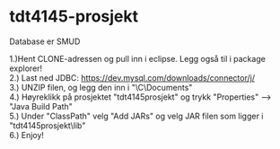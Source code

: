 # tdt4145-prosjekt
Database er SMUD


1.)Hent CLONE-adressen og pull inn i eclipse. Legg også til i package explorer!
<br />
2.) Last ned JDBC: https://dev.mysql.com/downloads/connector/j/
<br />
3.) UNZIP filen, og legg den inn i "\C\Documents"
<br />
4.) Høyreklikk på prosjektet "tdt4145prosjekt" og trykk "Properties" --> "Java Build Path"
<br />
5.) Under "ClassPath" velg "Add JARs" og velg JAR filen som ligger i "tdt4145prosjekt\lib"
<br />
6.) Enjoy!
